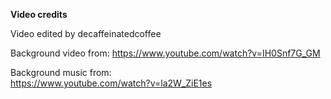 **Video credits**  

Video edited by decaffeinatedcoffee  
  
  
Background video from: 
https://www.youtube.com/watch?v=IH0Snf7G_GM  
  
Background music from:   
https://www.youtube.com/watch?v=la2W_ZiE1es  
  
